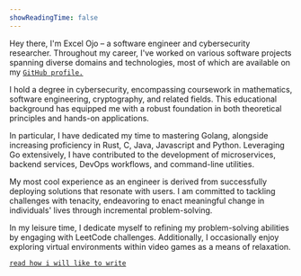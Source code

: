 ```yaml
---
showReadingTime: false
---
```

Hey there, I'm Excel Ojo – a software engineer and cybersecurity researcher.
Throughout my career, I've worked on various software projects spanning diverse domains and technologies, most of which are available on my [`GitHub profile.`](https://github.com/Dudeiebot)

I hold a degree in cybersecurity, encompassing coursework in mathematics, software engineering, cryptography, and related fields. This educational background has equipped me with a robust foundation in both theoretical principles and hands-on applications.

In particular, I have dedicated my time to mastering Golang, alongside increasing proficiency in Rust, C, Java, Javascript and Python. Leveraging Go extensively, I have contributed to the development of microservices, backend services, DevOps workflows, and command-line utilities.  

My most cool experience as an engineer is derived from successfully deploying solutions that resonate with users. I am committed to tackling challenges with tenacity, endeavoring to enact meaningful change in individuals' lives through incremental problem-solving.

In my leisure time, I dedicate myself to refining my problem-solving abilities by engaging with LeetCode challenges. Additionally, I occasionally enjoy exploring virtual environments within video games as a means of relaxation.

[`read how i will like to write`](/journal/how_i_want_to_write/) 
